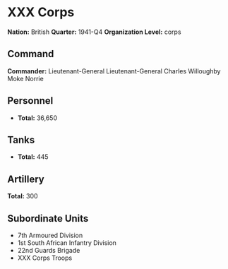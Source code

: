 # XXX Corps

**Nation:** British
**Quarter:** 1941-Q4
**Organization Level:** corps

## Command

**Commander:** Lieutenant-General Lieutenant-General Charles Willoughby Moke Norrie

## Personnel

- **Total:** 36,650

## Tanks

- **Total:** 445

## Artillery

**Total:** 300

## Subordinate Units

- 7th Armoured Division
- 1st South African Infantry Division
- 22nd Guards Brigade
- XXX Corps Troops

